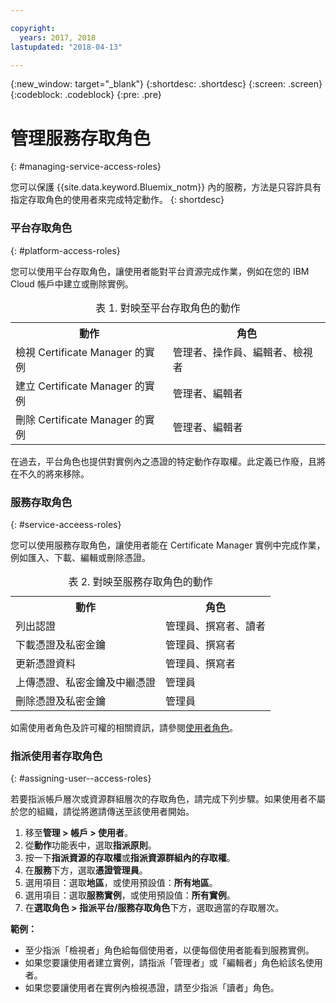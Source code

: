 ```yaml
---

copyright:
  years: 2017, 2018
lastupdated: "2018-04-13"

---
```

{:new_window: target="_blank"}
{:shortdesc: .shortdesc}
{:screen: .screen}
{:codeblock: .codeblock}
{:pre: .pre}

# 管理服務存取角色
{: #managing-service-access-roles}

您可以保護 {{site.data.keyword.Bluemix_notm}} 內的服務，方法是只容許具有指定存取角色的使用者來完成特定動作。
{: shortdesc}

### 平台存取角色
{: #platform-access-roles}

您可以使用平台存取角色，讓使用者能對平台資源完成作業，例如在您的 IBM Cloud 帳戶中建立或刪除實例。

<table>
<caption> 表 1. 對映至平台存取角色的動作</caption>
  <tr>
    <th> 動作</th>
    <th> 角色</th>
  </tr>
  <tr>
    <td>檢視 Certificate Manager 的實例</td>
    <td> 管理者、操作員、編輯者、檢視者</td>
  </tr>
  <tr>
    <td>建立 Certificate Manager 的實例</td>
    <td> 管理者、編輯者</td>
  </tr>
  <tr>
    <td>刪除 Certificate Manager 的實例</td>
    <td> 管理者、編輯者</td>
  </tr>
</table>

在過去，平台角色也提供對實例內之憑證的特定動作存取權。此定義已作廢，且將在不久的將來移除。

### 服務存取角色
{: #service-acceess-roles}

您可以使用服務存取角色，讓使用者能在 Certificate Manager 實例中完成作業，例如匯入、下載、編輯或刪除憑證。

<table>
<caption> 表 2. 對映至服務存取角色的動作</caption>
  <tr>
    <th> 動作</th>
    <th> 角色</th>
  </tr>
  <tr>
    <td>列出認證</td>
    <td> 管理員、撰寫者、讀者</td>
  </tr>
  <tr>
    <td>下載憑證及私密金鑰</td>
    <td> 管理員、撰寫者</td>
  </tr>
  <tr>
    <td>更新憑證資料</td>
    <td> 管理員、撰寫者</td>
  </tr>
  <tr>
    <td>上傳憑證、私密金鑰及中繼憑證</td>
    <td> 管理員</td>
  </tr>
  <tr>
    <td>刪除憑證及私密金鑰</td>
    <td> 管理員</td>
  </tr>
</table>


如需使用者角色及許可權的相關資訊，請參閱[使用者角色](/docs/iam/users_roles.html#userroles)。

### 指派使用者存取角色
{: #assigning-user--access-roles}

若要指派帳戶層次或資源群組層次的存取角色，請完成下列步驟。如果使用者不屬於您的組織，請從將邀請傳送至該使用者開始。

1. 移至**管理 > 帳戶 > 使用者**。
2. 從**動作**功能表中，選取**指派原則**。
3. 按一下**指派資源的存取權**或**指派資源群組內的存取權**。
4. 在**服務**下方，選取**憑證管理員**。
5. 選用項目：選取**地區**，或使用預設值：**所有地區**。
6. 選用項目：選取**服務實例**，或使用預設值：**所有實例**。
7. 在**選取角色 > 指派平台/服務存取角色**下方，選取適當的存取層次。

**範例：**
* 至少指派「檢視者」角色給每個使用者，以便每個使用者能看到服務實例。 
* 如果您要讓使用者建立實例，請指派「管理者」或「編輯者」角色給該名使用者。 
* 如果您要讓使用者在實例內檢視憑證，請至少指派「讀者」角色。

